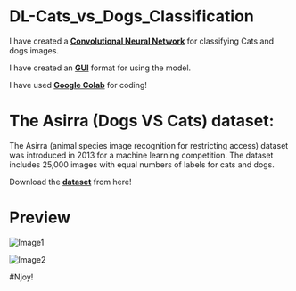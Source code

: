 # DL-Cats_vs_Dogs_Classification

I have created a **[Convolutional Neural Network]()** for classifying Cats and dogs images.

I have created an **[GUI]()** format for using the model.

I have used **[Google Colab]()** for coding!


# The Asirra (Dogs VS Cats) dataset:

The Asirra (animal species image recognition for restricting access) dataset was introduced in 2013 for a machine learning competition. The dataset includes 25,000 images with equal numbers of labels for cats and dogs.

Download the **[dataset]()** from here!

# Preview

![Image1]()

![Image2]()


#Njoy!
